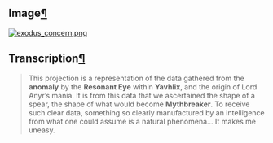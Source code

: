 ## Image[¶](https://wiki.drehmal.cyou/Story_and_Features/Holotexts/50_Percent_Area/exodus_concern/#image "Permanent link")

[![exodus_concern.png](https://wiki.drehmal.cyou/assets/img/lore/holotexts/exodus_concern.png)](https://wiki.drehmal.cyou/assets/img/lore/holotexts/exodus_concern.png)

## Transcription[¶](https://wiki.drehmal.cyou/Story_and_Features/Holotexts/50_Percent_Area/exodus_concern/#transcription "Permanent link")

> This projection is a representation of the data gathered from the **anomaly** by the **Resonant Eye** within **Yavhlix**, and the origin of Lord Anyr’s mania. It is from this data that we ascertained the shape of a spear, the shape of what would become **Mythbreaker**. To receive such clear data, something so clearly manufactured by an intelligence from what one could assume is a natural phenomena… It makes me uneasy.